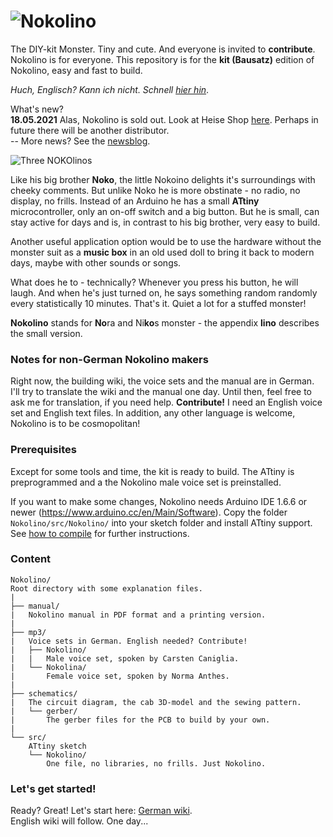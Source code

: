 # ![Nokolino](http://www.nikolairadke.de/Nokolino/nokolino_back.jpg)

The DIY-kit Monster. Tiny and cute. And everyone is invited to **contribute**. Nokolino is for everyone. This repository is for the **kit (Bausatz)** edition of Nokolino, easy and fast to build.  
  
*Huch, Englisch? Kann ich nicht. Schnell [hier hin](https://github.com/NikolaiRadke/Nokolino/wiki)*.  
  
What's new?  
**18.05.2021** Alas, Nokolino is sold out. Look at Heise Shop [here](https://shop.heise.de/nokolino-bauset). Perhaps in future there will be another distributor.  
-- More news? See the [newsblog](https://github.com/NikolaiRadke/Nokolino/tree/master/NEWS.md).   

![Three NOKOlinos](http://www.nikolairadke.de/Nokolino/nokolinos.png)
  
Like his big brother **Noko**, the little Nokoino delights it's surroundings with cheeky comments. But unlike Noko he is more obstinate - no radio, no display, no frills. Instead of an Arduino he has a small **ATtiny** microcontroller, only an on-off switch and a big button. But he is small, can stay active for days and is, in contrast to his big brother, very easy to build.  
  
Another useful application option would be to use the hardware without the monster suit as a **music box** in an old used doll to bring it back to modern days, maybe with other sounds or songs.  

What does he to - technically? Whenever you press his button, he will laugh. And when he's just turned on, he says something random randomly every statistically 10 minutes. That's it. Quiet a lot for a stuffed monster!  
  
**Nokolino** stands for **No**ra and Ni**ko**s monster - the appendix **lino** describes the small version.  
  
### Notes for non-German Nokolino makers  
  
Right now, the building wiki, the voice sets and the manual are in German. I'll try to translate the wiki and the manual one day. Until then, feel free to ask me for translation, if you need help. **Contribute!** I need an English voice set and English text files. In addition, any other language is welcome, Nokolino is to be cosmopolitan!
  
### Prerequisites
  
Except for some tools and time, the kit is ready to build. The ATtiny is preprogrammed and a the Nokolino male voice set is preinstalled.  
  
If you want to make some changes, Nokolino needs Arduino IDE 1.6.6 or newer (https://www.arduino.cc/en/Main/Software). Copy the folder `Nokolino/src/Nokolino/` into your sketch folder and install ATtiny support. See [how to compile](https://github.com/NikolaiRadke/Nokolino/tree/master/HOW_TO_COMPILE.md) for further instructions. 
  
### Content

```
Nokolino/
Root directory with some explanation files.  
|
├── manual/
|   Nokolino manual in PDF format and a printing version.
|
├── mp3/
|   Voice sets in German. English needed? Contribute!
|   ├── Nokolino/
|   |   Male voice set, spoken by Carsten Caniglia.
|   └── Nokolina/
|       Female voice set, spoken by Norma Anthes.
|
├── schematics/
|   The circuit diagram, the cab 3D-model and the sewing pattern.
|   └── gerber/
|       The gerber files for the PCB to build by your own.
|
└── src/
    ATtiny sketch
    └── Nokolino/
        One file, no libraries, no frills. Just Nokolino. 
```
### Let's get started!

Ready? Great! Let's start here: [German wiki](https://github.com/NikolaiRadke/Nokolino/wiki).  
English wiki will follow. One day...
